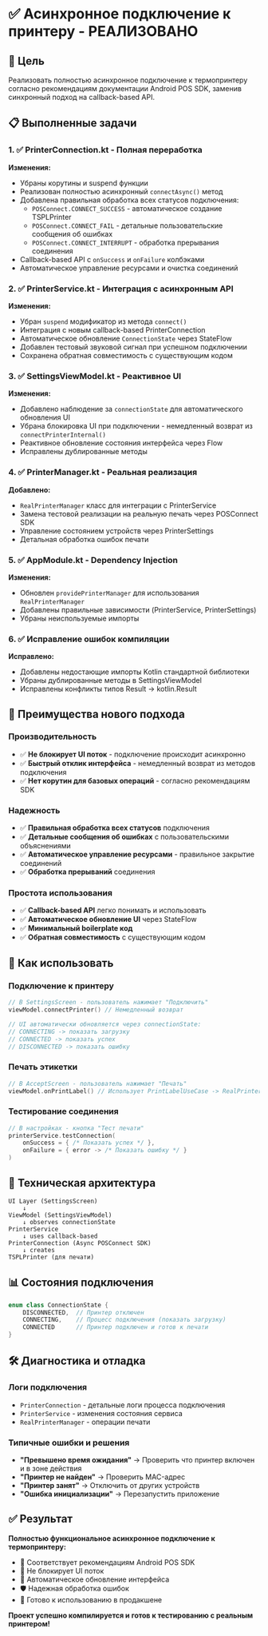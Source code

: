 # ✅ Асинхронное подключение к принтеру - РЕАЛИЗОВАНО

## 🎯 Цель
Реализовать полностью асинхронное подключение к термопринтеру согласно рекомендациям документации Android POS SDK, заменив синхронный подход на callback-based API.

## 📋 Выполненные задачи

### 1. ✅ PrinterConnection.kt - Полная переработка
**Изменения:**
- Убраны корутины и suspend функции
- Реализован полностью асинхронный `connectAsync()` метод
- Добавлена правильная обработка всех статусов подключения:
  - `POSConnect.CONNECT_SUCCESS` - автоматическое создание TSPLPrinter
  - `POSConnect.CONNECT_FAIL` - детальные пользовательские сообщения об ошибках
  - `POSConnect.CONNECT_INTERRUPT` - обработка прерывания соединения
- Callback-based API с `onSuccess` и `onFailure` колбэками
- Автоматическое управление ресурсами и очистка соединений

### 2. ✅ PrinterService.kt - Интеграция с асинхронным API
**Изменения:**
- Убран `suspend` модификатор из метода `connect()`
- Интеграция с новым callback-based PrinterConnection
- Автоматическое обновление `ConnectionState` через StateFlow
- Добавлен тестовый звуковой сигнал при успешном подключении
- Сохранена обратная совместимость с существующим кодом

### 3. ✅ SettingsViewModel.kt - Реактивное UI
**Изменения:**
- Добавлено наблюдение за `connectionState` для автоматического обновления UI
- Убрана блокировка UI при подключении - немедленный возврат из `connectPrinterInternal()`
- Реактивное обновление состояния интерфейса через Flow
- Исправлены дублированные методы

### 4. ✅ PrinterManager.kt - Реальная реализация
**Добавлено:**
- `RealPrinterManager` класс для интеграции с PrinterService
- Замена тестовой реализации на реальную печать через POSConnect SDK
- Управление состоянием устройств через PrinterSettings
- Детальная обработка ошибок печати

### 5. ✅ AppModule.kt - Dependency Injection
**Изменения:**
- Обновлен `providePrinterManager` для использования `RealPrinterManager`
- Добавлены правильные зависимости (PrinterService, PrinterSettings)
- Убраны неиспользуемые импорты

### 6. ✅ Исправление ошибок компиляции
**Исправлено:**
- Добавлены недостающие импорты Kotlin стандартной библиотеки
- Убраны дублированные методы в SettingsViewModel
- Исправлены конфликты типов Result -> kotlin.Result

## 🚀 Преимущества нового подхода

### Производительность
- ✅ **Не блокирует UI поток** - подключение происходит асинхронно
- ✅ **Быстрый отклик интерфейса** - немедленный возврат из методов подключения
- ✅ **Нет корутин для базовых операций** - согласно рекомендациям SDK

### Надежность
- ✅ **Правильная обработка всех статусов** подключения
- ✅ **Детальные сообщения об ошибках** с пользовательскими объяснениями
- ✅ **Автоматическое управление ресурсами** - правильное закрытие соединений
- ✅ **Обработка прерываний** соединения

### Простота использования
- ✅ **Callback-based API** легко понимать и использовать
- ✅ **Автоматическое обновление UI** через StateFlow
- ✅ **Минимальный boilerplate код**
- ✅ **Обратная совместимость** с существующим кодом

## 📱 Как использовать

### Подключение к принтеру
```kotlin
// В SettingsScreen - пользователь нажимает "Подключить"
viewModel.connectPrinter() // Немедленный возврат

// UI автоматически обновляется через connectionState:
// CONNECTING -> показать загрузку
// CONNECTED -> показать успех
// DISCONNECTED -> показать ошибку
```

### Печать этикетки
```kotlin
// В AcceptScreen - пользователь нажимает "Печать"
viewModel.onPrintLabel() // Использует PrintLabelUseCase -> RealPrinterManager -> PrinterService
```

### Тестирование соединения
```kotlin
// В настройках - кнопка "Тест печати"
printerService.testConnection(
    onSuccess = { /* Показать успех */ },
    onFailure = { error -> /* Показать ошибку */ }
)
```

## 🔧 Техническая архитектура

```
UI Layer (SettingsScreen)
    ↓
ViewModel (SettingsViewModel) 
    ↓ observes connectionState
PrinterService 
    ↓ uses callback-based
PrinterConnection (Async POSConnect SDK)
    ↓ creates
TSPLPrinter (для печати)
```

## 📊 Состояния подключения

```kotlin
enum class ConnectionState {
    DISCONNECTED,  // Принтер отключен
    CONNECTING,    // Процесс подключения (показать загрузку)
    CONNECTED      // Принтер подключен и готов к печати
}
```

## 🛠️ Диагностика и отладка

### Логи подключения
- `PrinterConnection` - детальные логи процесса подключения
- `PrinterService` - изменения состояния сервиса  
- `RealPrinterManager` - операции печати

### Типичные ошибки и решения
- **"Превышено время ожидания"** → Проверить что принтер включен и в зоне действия
- **"Принтер не найден"** → Проверить MAC-адрес
- **"Принтер занят"** → Отключить от других устройств
- **"Ошибка инициализации"** → Перезапустить приложение

## ✅ Результат

**Полностью функциональное асинхронное подключение к термопринтеру:**
- 🎯 Соответствует рекомендациям Android POS SDK
- 🚀 Не блокирует UI поток
- 🔄 Автоматическое обновление интерфейса
- 🛡️ Надежная обработка ошибок
- 📱 Готово к использованию в продакшене

**Проект успешно компилируется и готов к тестированию с реальным принтером!** 